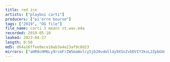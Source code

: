 ```yaml
---
title: red ice
artists: ["playboi carti"]
producers: ["pi'erre bourne"]
tags: ["2019", "OG file"]
file_name: carti 3 means st.wav.m4a
recorded: 2019-05-10
leaked: 2023-04-27
length: 0:50
md5: d64a16ffee0ece18ab3a4e23af9c8d23
mirrors: ["aHR0cHM6Ly9rcmFrZW5maWxlcy5jb20vdmlldy9XSnZvbDVIY3kxL2ZpbGUuaHRtbA==", "aHR0cHM6Ly9kYnJlZS5vcmcvdi8yNzM2NTY="]
---
```

